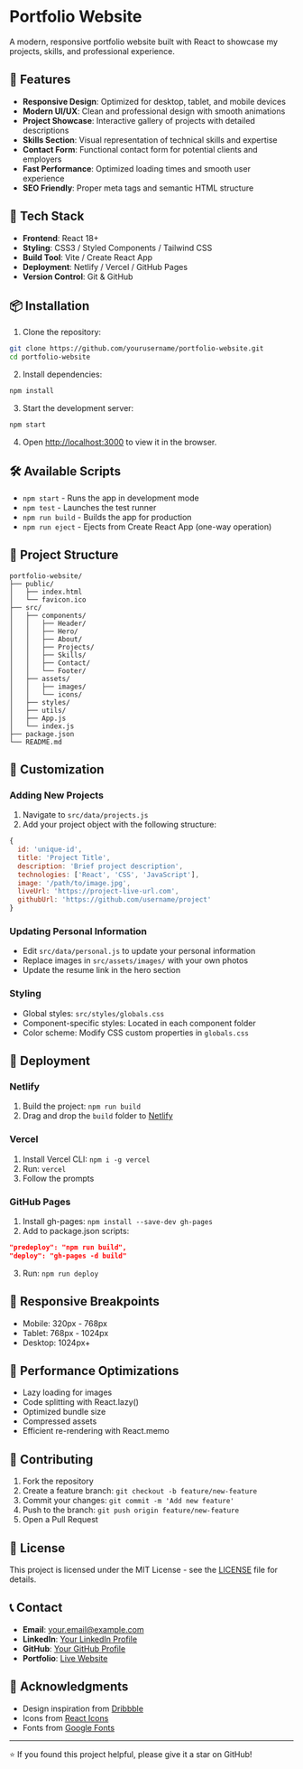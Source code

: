 # Portfolio Website

A modern, responsive portfolio website built with React to showcase my projects, skills, and professional experience.

## 🌟 Features

- **Responsive Design**: Optimized for desktop, tablet, and mobile devices
- **Modern UI/UX**: Clean and professional design with smooth animations
- **Project Showcase**: Interactive gallery of projects with detailed descriptions
- **Skills Section**: Visual representation of technical skills and expertise
- **Contact Form**: Functional contact form for potential clients and employers
- **Fast Performance**: Optimized loading times and smooth user experience
- **SEO Friendly**: Proper meta tags and semantic HTML structure

## 🚀 Tech Stack

- **Frontend**: React 18+
- **Styling**: CSS3 / Styled Components / Tailwind CSS
- **Build Tool**: Vite / Create React App
- **Deployment**: Netlify / Vercel / GitHub Pages
- **Version Control**: Git & GitHub

## 📦 Installation

1. Clone the repository:
```bash
git clone https://github.com/yourusername/portfolio-website.git
cd portfolio-website
```

2. Install dependencies:
```bash
npm install
```

3. Start the development server:
```bash
npm start
```

4. Open [http://localhost:3000](http://localhost:3000) to view it in the browser.

## 🛠️ Available Scripts

- `npm start` - Runs the app in development mode
- `npm test` - Launches the test runner
- `npm run build` - Builds the app for production
- `npm run eject` - Ejects from Create React App (one-way operation)

## 📁 Project Structure

```
portfolio-website/
├── public/
│   ├── index.html
│   └── favicon.ico
├── src/
│   ├── components/
│   │   ├── Header/
│   │   ├── Hero/
│   │   ├── About/
│   │   ├── Projects/
│   │   ├── Skills/
│   │   ├── Contact/
│   │   └── Footer/
│   ├── assets/
│   │   ├── images/
│   │   └── icons/
│   ├── styles/
│   ├── utils/
│   ├── App.js
│   └── index.js
├── package.json
└── README.md
```

## 🎨 Customization

### Adding New Projects

1. Navigate to `src/data/projects.js`
2. Add your project object with the following structure:
```javascript
{
  id: 'unique-id',
  title: 'Project Title',
  description: 'Brief project description',
  technologies: ['React', 'CSS', 'JavaScript'],
  image: '/path/to/image.jpg',
  liveUrl: 'https://project-live-url.com',
  githubUrl: 'https://github.com/username/project'
}
```

### Updating Personal Information

- Edit `src/data/personal.js` to update your personal information
- Replace images in `src/assets/images/` with your own photos
- Update the resume link in the hero section

### Styling

- Global styles: `src/styles/globals.css`
- Component-specific styles: Located in each component folder
- Color scheme: Modify CSS custom properties in `globals.css`

## 🚀 Deployment

### Netlify

1. Build the project: `npm run build`
2. Drag and drop the `build` folder to [Netlify](https://netlify.com)

### Vercel

1. Install Vercel CLI: `npm i -g vercel`
2. Run: `vercel`
3. Follow the prompts

### GitHub Pages

1. Install gh-pages: `npm install --save-dev gh-pages`
2. Add to package.json scripts:
```json
"predeploy": "npm run build",
"deploy": "gh-pages -d build"
```
3. Run: `npm run deploy`

## 📱 Responsive Breakpoints

- Mobile: 320px - 768px
- Tablet: 768px - 1024px
- Desktop: 1024px+

## 🔧 Performance Optimizations

- Lazy loading for images
- Code splitting with React.lazy()
- Optimized bundle size
- Compressed assets
- Efficient re-rendering with React.memo

## 🤝 Contributing

1. Fork the repository
2. Create a feature branch: `git checkout -b feature/new-feature`
3. Commit your changes: `git commit -m 'Add new feature'`
4. Push to the branch: `git push origin feature/new-feature`
5. Open a Pull Request

## 📄 License

This project is licensed under the MIT License - see the [LICENSE](LICENSE) file for details.

## 📞 Contact

- **Email**: your.email@example.com
- **LinkedIn**: [Your LinkedIn Profile](https://linkedin.com/in/yourprofile)
- **GitHub**: [Your GitHub Profile](https://github.com/yourusername)
- **Portfolio**: [Live Website](https://yourportfolio.com)

## 🙏 Acknowledgments

- Design inspiration from [Dribbble](https://dribbble.com)
- Icons from [React Icons](https://react-icons.github.io/react-icons/)
- Fonts from [Google Fonts](https://fonts.google.com)

---

⭐ If you found this project helpful, please give it a star on GitHub!